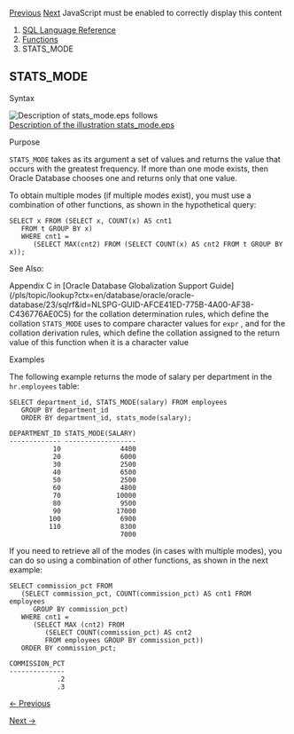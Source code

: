 [Previous](STATS_KS_TEST.md) [Next](STATS_MW_TEST.md) JavaScript must be
enabled to correctly display this content

  1. [SQL Language Reference ](index.md)
  2. [Functions](Functions.md)
  3. STATS_MODE 

## STATS_MODE

Syntax

![Description of stats_mode.eps
follows](https://docs.oracle.com/en/database/oracle/oracle-database/23/sqlrf/img/stats_mode.gif)  
[Description of the illustration stats_mode.eps](img_text/stats_mode.md)

Purpose

`STATS_MODE` takes as its argument a set of values and returns the value that
occurs with the greatest frequency. If more than one mode exists, then Oracle
Database chooses one and returns only that one value.

To obtain multiple modes (if multiple modes exist), you must use a combination
of other functions, as shown in the hypothetical query:

    
    
    SELECT x FROM (SELECT x, COUNT(x) AS cnt1
       FROM t GROUP BY x)
       WHERE cnt1 =
          (SELECT MAX(cnt2) FROM (SELECT COUNT(x) AS cnt2 FROM t GROUP BY x));

See Also:

Appendix C in [Oracle Database Globalization Support
Guide](/pls/topic/lookup?ctx=en/database/oracle/oracle-
database/23/sqlrf&id=NLSPG-GUID-AFCE41ED-775B-4A00-AF38-C436776AE0C5) for the
collation determination rules, which define the collation `STATS_MODE` uses to
compare character values for `expr` , and for the collation derivation rules,
which define the collation assigned to the return value of this function when
it is a character value

Examples

The following example returns the mode of salary per department in the
`hr.employees` table:

    
    
    SELECT department_id, STATS_MODE(salary) FROM employees
       GROUP BY department_id
       ORDER BY department_id, stats_mode(salary);
    
    DEPARTMENT_ID STATS_MODE(SALARY)
    ------------- ------------------
               10               4400
               20               6000
               30               2500
               40               6500
               50               2500
               60               4800
               70              10000
               80               9500
               90              17000
              100               6900
              110               8300
                                7000
    

If you need to retrieve all of the modes (in cases with multiple modes), you
can do so using a combination of other functions, as shown in the next
example:

    
    
    SELECT commission_pct FROM
       (SELECT commission_pct, COUNT(commission_pct) AS cnt1 FROM employees
          GROUP BY commission_pct)
       WHERE cnt1 = 
          (SELECT MAX (cnt2) FROM
             (SELECT COUNT(commission_pct) AS cnt2
             FROM employees GROUP BY commission_pct))
       ORDER BY commission_pct;
    
    COMMISSION_PCT
    --------------
                .2
                .3


[← Previous](STATS_KS_TEST.md)

[Next →](STATS_MW_TEST.md)
